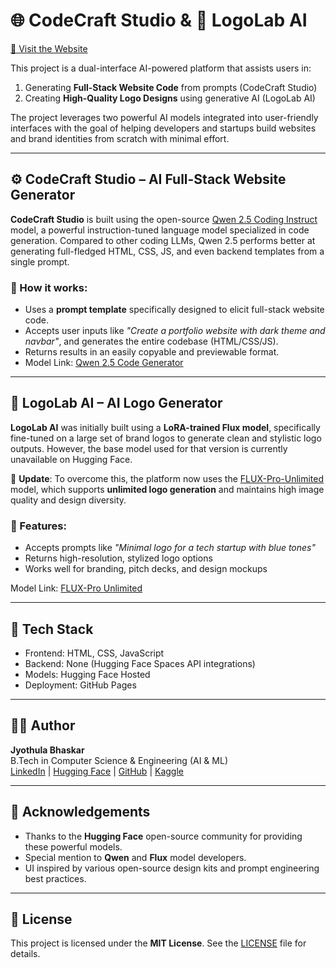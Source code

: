 # 🌐 CodeCraft Studio & 🎨 LogoLab AI

[🔗 Visit the Website](https://bhaskar2603.github.io/SDP/)

This project is a dual-interface AI-powered platform that assists users in:
1. Generating **Full-Stack Website Code** from prompts (CodeCraft Studio)
2. Creating **High-Quality Logo Designs** using generative AI (LogoLab AI)

The project leverages two powerful AI models integrated into user-friendly interfaces with the goal of helping developers and startups build websites and brand identities from scratch with minimal effort.

---

## ⚙️ CodeCraft Studio – AI Full-Stack Website Generator

**CodeCraft Studio** is built using the open-source [Qwen 2.5 Coding Instruct](https://huggingface.co/spaces/Bhaskar2611/Code_Generater_best) model, a powerful instruction-tuned language model specialized in code generation. Compared to other coding LLMs, Qwen 2.5 performs better at generating full-fledged HTML, CSS, JS, and even backend templates from a single prompt.

### 🧠 How it works:
- Uses a **prompt template** specifically designed to elicit full-stack website code.
- Accepts user inputs like *"Create a portfolio website with dark theme and navbar"*, and generates the entire codebase (HTML/CSS/JS).
- Returns results in an easily copyable and previewable format.
- Model Link: [Qwen 2.5 Code Generator](https://huggingface.co/spaces/Bhaskar2611/Code_Generater_best)

---

## 🎨 LogoLab AI – AI Logo Generator

**LogoLab AI** was initially built using a **LoRA-trained Flux model**, specifically fine-tuned on a large set of brand logos to generate clean and stylistic logo outputs. However, the base model used for that version is currently unavailable on Hugging Face.

🚨 **Update**: To overcome this, the platform now uses the [FLUX-Pro-Unlimited](https://huggingface.co/spaces/NihalGazi/FLUX-Pro-Unlimited) model, which supports **unlimited logo generation** and maintains high image quality and design diversity.

### 🧠 Features:
- Accepts prompts like *"Minimal logo for a tech startup with blue tones"*
- Returns high-resolution, stylized logo options
- Works well for branding, pitch decks, and design mockups

Model Link: [FLUX-Pro Unlimited](https://huggingface.co/spaces/NihalGazi/FLUX-Pro-Unlimited)

---

## 🔧 Tech Stack

- Frontend: HTML, CSS, JavaScript
- Backend: None (Hugging Face Spaces API integrations)
- Models: Hugging Face Hosted
- Deployment: GitHub Pages

---

## 👨‍💻 Author

**Jyothula Bhaskar**  
B.Tech in Computer Science & Engineering (AI & ML)  
[LinkedIn](https://www.linkedin.com/in/bhaskar-jyothula-974bbb271/) | [Hugging Face](https://huggingface.co/Bhaskar2611) | [GitHub](https://github.com/Bhaskar2603) | [Kaggle](https://www.kaggle.com/bhaskarjyothula)

---

## 🙏 Acknowledgements

- Thanks to the **Hugging Face** open-source community for providing these powerful models.
- Special mention to **Qwen** and **Flux** model developers.
- UI inspired by various open-source design kits and prompt engineering best practices.

---

## 📄 License

This project is licensed under the **MIT License**. See the [LICENSE](LICENSE) file for details.
